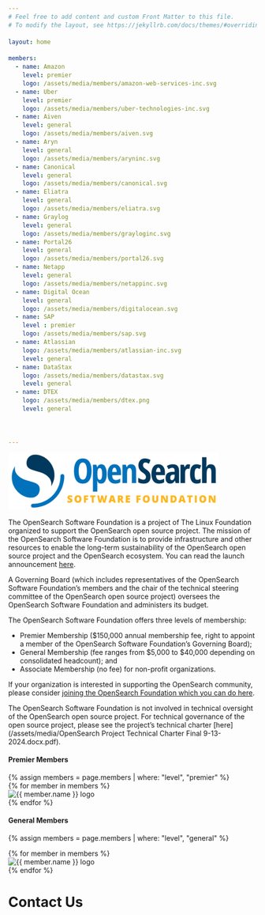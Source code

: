 ```yaml
---
# Feel free to add content and custom Front Matter to this file.
# To modify the layout, see https://jekyllrb.com/docs/themes/#overriding-theme-defaults

layout: home

members: 
  - name: Amazon
    level: premier
    logo: /assets/media/members/amazon-web-services-inc.svg
  - name: Uber
    level: premier
    logo: /assets/media/members/uber-technologies-inc.svg
  - name: Aiven
    level: general
    logo: /assets/media/members/aiven.svg
  - name: Aryn
    level: general
    logo: /assets/media/members/aryninc.svg
  - name: Canonical
    level: general
    logo: /assets/media/members/canonical.svg
  - name: Eliatra
    level: general
    logo: /assets/media/members/eliatra.svg
  - name: Graylog
    level: general
    logo: /assets/media/members/grayloginc.svg
  - name: Portal26
    level: general
    logo: /assets/media/members/portal26.svg
  - name: Netapp
    level: general
    logo: /assets/media/members/netappinc.svg
  - name: Digital Ocean
    level: general
    logo: /assets/media/members/digitalocean.svg
  - name: SAP
    level : premier
    logo: /assets/media/members/sap.svg
  - name: Atlassian
    logo: /assets/media/members/atlassian-inc.svg
    level: general
  - name: DataStax
    logo: /assets/media/members/datastax.svg
    level: general
  - name: DTEX
    logo: /assets/media/members/dtex.png
    level: general
    
    
    
---
```

<img class="img-fluid " src="/assets/media/ossf-logo.png" width="85%">

The OpenSearch Software Foundation is a project of The Linux Foundation organized to support the OpenSearch open source project.  The mission of the OpenSearch Software Foundation is to provide infrastructure and other resources to enable the long-term sustainability of the OpenSearch open source project and the OpenSearch ecosystem.  You can read the launch announcement [here](https://www.linuxfoundation.org/press/linux-foundation-announces-opensearch-software-foundation-to-foster-open-collaboration-in-search-and-analytics).

A Governing Board (which includes representatives of the OpenSearch Software Foundation’s members and the chair of the technical steering committee of the OpenSearch open source project) oversees the OpenSearch Software Foundation and administers its budget.

The OpenSearch Software Foundation offers three levels of membership:

* Premier Membership ($150,000 annual membership fee, right to appoint a member of the OpenSearch Software Foundation’s Governing Board);
* General Membership (fee ranges from $5,000 to $40,000 depending on consolidated headcount); and
* Associate Membership (no fee) for non-profit organizations.

If your organization is interested in supporting the OpenSearch community, please consider [joining the OpenSearch Foundation which you can do here](https://enrollment.lfx.linuxfoundation.org/?project=opensearch-foundation).

The OpenSearch Software Foundation is not involved in technical oversight of the OpenSearch open source project.  For technical governance of the open source project, please see the project’s technical charter [here](/assets/media/OpenSearch Project Technical Charter Final 9-13-2024.docx.pdf).

#### Premier Members

<div class="container rounded shadow p-3 m-3">
{% assign members = page.members | where: "level", "premier" %}

<div class="container">
<div class="row">
{% for member in members %}
<div class="col-3 rounded p-3 m-3 justify-content-center d-flex">
  <img src="{{ member.logo }}"  alt="{{ member.name }} logo">
</div>
{% endfor %}
</div>
</div>
</div>


#### General Members

<div class="container rounded shadow p-3 m-3">

{% assign members = page.members | where: "level", "general" %}

<div class="container">
<div class="row">
{% for member in members %}
<div class="col-3 rounded p-3 m-3 d-flex justify-content-center">
<img src="{{ member.logo }}" alt="{{ member.name }} logo">
</div>
{% endfor %}
</div>
</div>
</div>


# Contact Us

<script charset="utf-8" type="text/javascript" src="https://js.hsforms.net/forms/embed/v2.js"></script>
<script>
  hbspt.forms.create({
    region: "na1",
    portalId: "8112310",
    formId: "380b9049-2a88-46b8-ac88-e5405e771a1b"
  });
</script>

